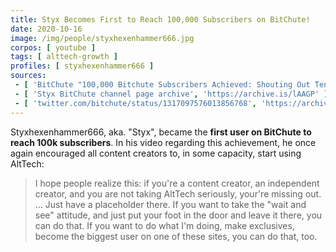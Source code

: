 ```yaml
---
title: Styx Becomes First to Reach 100,000 Subscribers on BitChute!
date: 2020-10-16
image: /img/people/styxhexenhammer666.jpg
corpos: [ youtube ]
tags: [ alttech-growth ]
profiles: [ styxhexenhammer666 ]
sources:
 - [ 'BitChute "100,000 Bitchute Subscribers Achieved: Shouting Out Ten Other Creators" by Styxhexenhammer666 (16 Oct 2020)', 'https://www.bitchute.com/video/IqmKfZj9v00/' ]
 - [ 'Styx BitChute channel page archive', 'https://archive.is/lAAGP' ]
 - [ 'twitter.com/bitchute/status/1317097576013856768', 'https://archive.is/IKlMi' ]
---
```


Styxhexenhammer666, aka. "Styx", became the **first user on BitChute to reach
100k subscribers**. In his video regarding this achievement, he once again
encouraged all content creators to, in some capacity, start using AltTech:
> I hope people realize this: if you're a content creator, an independent
> creator, and you are not taking AltTech seriously, your're missing out. ...
> Just have a placeholder there. If you want to take the "wait and see"
> attitude, and just put your foot in the door and leave it there, you can do
> that. If you want to do what I'm doing, make exclusives, become the biggest
> user on one of these sites, you can do that, too.
